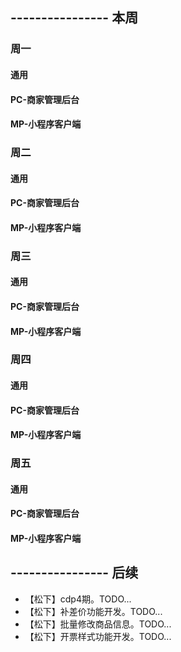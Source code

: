 ## ---------------- 本周

### 周一
#### 通用
#### PC-商家管理后台
#### MP-小程序客户端

### 周二
#### 通用
#### PC-商家管理后台
#### MP-小程序客户端

### 周三
#### 通用
#### PC-商家管理后台
#### MP-小程序客户端

### 周四
#### 通用
#### PC-商家管理后台
#### MP-小程序客户端

### 周五
#### 通用
#### PC-商家管理后台
#### MP-小程序客户端

## ---------------- 后续
* 【松下】cdp4期。TODO...
* 【松下】补差价功能开发。TODO...
* 【松下】批量修改商品信息。TODO...
* 【松下】开票样式功能开发。TODO...
